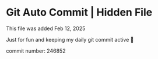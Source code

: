 # Git Auto Commit | Hidden File

This file was added Feb 12, 2025

Just for fun and keeping my daily git commit active 🤪

commit number: 246852
